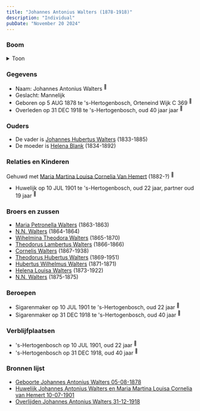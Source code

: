 ```yaml
---
title: "Johannes Antonius Walters (1878-1918)"
description: "Individual"
pubDate: "November 20 2024"
---
```


### Boom
<details><summary>Toon</summary>

![test](https://www.plantuml.com/plantuml/svg/dLJHQjim57tNLrpQXsuF0SjULZk4j4cMB0rj6QFTs5EGxRjOM9Q295D2yR_tkd7JGaCtycBCaSuzvznZVEcyiBwk57Ebr1jXHGMfoCgrDRNEfqOP2zuAxUW8jMU5p14oQJE5ktUiDduB5LOfMhU3d4UBncytoDvCpPHm3XuP04oCpT7U5J8hDJet75P2wj488jOmTWO_dgKSsp5EbgOGckx1eYODNpluBHH9k1CG3gw283XF04vdqRm_dv30ur-9AczWE4X5kbsbndk5Wn7m4CRttu77KGHdhhUWMMQDEZKkAzwGN5ahjH8wNsNME9SQaYPs0ZVZFqIE--_9pOlL1IhK0YPAw7BlBWx8tNmoYsRH1-uYJW8_MtTVZd17sPRZMs8duGVsXeC7p7EfrwrUb-Th-6nqJaR3FfmgkIxy5fKo3sIsOTrwUxtk1kiIlG8Tau3sA8dPkzx6sXij3_IMnB3l_j_zzRlwpkCZ5aJh_JQR0a_u0NQpztmZh1H0Jo-fnsjJIoTWQgn6HVWleM615N5V8l3WlygzkhrhFvqGFl4auD0Z7v-F27415uVBv04ixw-X7Rvlan8VR9EMtfKNSTP5U0NO9UgSVWTF)
</details>

### Gegevens
- Naam: Johannes Antonius Walters <sup><a href="../s00127/" style="text-decoration:none" title="Geboorte Johannes Antonius Walters 05-08-1878">:link:</a></sup>
- Geslacht: Mannelijk
- Geboren op 5 AUG 1878 te 's-Hertogenbosch, Orteneind Wijk C 369 <sup><a href="../s00127/" style="text-decoration:none" title="Geboorte Johannes Antonius Walters 05-08-1878">:link:</a></sup>
- Overleden op 31 DEC 1918 te 's-Hertogenbosch, oud 40 jaar jaar <sup><a href="../s00133/" style="text-decoration:none" title="Overlijden Johannes Antonius Walters 31-12-1918">:link:</a></sup>

### Ouders
- De vader is [Johannes Hubertus Walters](../i00079/) (1833-1885)
- De moeder is [Helena Blank](../i00080/) (1834-1892)

### Relaties en Kinderen

Gehuwd met [Maria Martina Louisa Cornelia Van Hemert](../i00100/) (1882-?) <sup><a href="../s00132/" style="text-decoration:none" title="Huwelijk Johannes Antonius Walters en Maria Martina Louisa Cornelia van Hemert 10-07-1901">:link:</a></sup>
- Huwelijk op 10 JUL 1901 te 's-Hertogenbosch, oud 22 jaar, partner oud 19 jaar <sup><a href="../s00132/" style="text-decoration:none" title="Huwelijk Johannes Antonius Walters en Maria Martina Louisa Cornelia van Hemert 10-07-1901">:link:</a></sup>

### Broers en zussen
- [Maria Petronella Walters](../i00090/) (1863-1863)
- [N.N. Walters](../i00091/) (1864-1864)
- [Wihelmina Theodora Walters](../i00092/) (1865-1870)
- [Theodorus Lambertus Walters](../i00093/) (1866-1866)
- [Cornelis Walters](../i00094/) (1867-1938)
- [Theodorus Hubertus Walters](../i00075/) (1869-1951)
- [Hubertus Wilhelmus Walters](../i00095/) (1871-1871)
- [Helena Louisa Walters](../i00096/) (1873-1922)
- [N.N. Walters](../i00097/) (1875-1875)

### Beroepen
- Sigarenmaker op 10 JUL 1901 te 's-Hertogenbosch, oud 22 jaar <sup><a href="../s00132/" style="text-decoration:none" title="Huwelijk Johannes Antonius Walters en Maria Martina Louisa Cornelia van Hemert 10-07-1901">:link:</a></sup>
- Sigarenmaker op 31 DEC 1918 te 's-Hertogenbosch, oud 40 jaar <sup><a href="../s00133/" style="text-decoration:none" title="Overlijden Johannes Antonius Walters 31-12-1918">:link:</a></sup>

### Verblijfplaatsen
- 's-Hertogenbosch  op 10 JUL 1901, oud 22 jaar  <sup><a href="../s00132/" style="text-decoration:none" title="Huwelijk Johannes Antonius Walters en Maria Martina Louisa Cornelia van Hemert 10-07-1901">:link:</a></sup>
- 's-Hertogenbosch  op 31 DEC 1918, oud 40 jaar  <sup><a href="../s00133/" style="text-decoration:none" title="Overlijden Johannes Antonius Walters 31-12-1918">:link:</a></sup>

### Bronnen lijst
- [Geboorte Johannes Antonius Walters 05-08-1878](../s00127/)
- [Huwelijk Johannes Antonius Walters en Maria Martina Louisa Cornelia van Hemert 10-07-1901](../s00132/)
- [Overlijden Johannes Antonius Walters 31-12-1918](../s00133/)